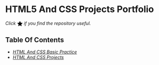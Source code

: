 # HTML5 And CSS Projects Portfolio

*Click <img src="assets/images/star.png" width="18" height="18" align="absmiddle" title="Star" /> if you find the repository useful.*

## Table Of Contents

* *[HTML And CSS Basic Practice](https://github.com/aaditya29/HTML-And-CSS-Portfolio/tree/master/HTML%20And%20CSS%20Basics%20Practice)*
* *[HTML And CSS Projects](html5-tags.md)*
